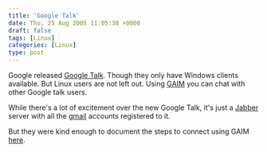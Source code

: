 ```yaml
---
title: 'Google Talk'
date: Thu, 25 Aug 2005 11:05:38 +0000
draft: false
tags: [Linux]
categories: [Linux]
type: post
---
```


Google released [Google Talk](http://www.google.com/talk/). Though they only have Windows clients available. But Linux users are not left out. Using [GAIM](http://gaim.sourceforge.net/index.php) you can chat with other Google talk users.

While there's a lot of excitement over the new Google Talk, it's just a [Jabber](http://www.jabber.org/) server with all the [gmail](http://gmail.google.com) accounts registered to it.

But they were kind enough to document the steps to connect using GAIM [here](http://www.google.com/support/talk/bin/answer.py?answer=24073).